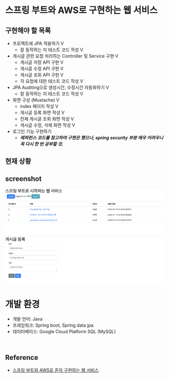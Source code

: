 # 스프링 부트와 AWS로 구현하는 웹 서비스
## 구현해야 할 목록
- 프로젝트에 JPA 적용하기 V
  - 잘 동작하는 지 테스트 코드 작성 V
- 게시글 관련 요청 처리하는 Controller 및 Service 구현 V
  - 게시글 저장 API 구현 V
  - 게시글 수정 API 구현 V
  - 게시글 조회 API 구현 V
  - 각 요청에 대한 테스트 코드 작성 V
- JPA Auditing으로 생성시간, 수정시간 자동화하기 V
  - 잘 동작하는 지 테스트 코드 작성 V
- 화면 구성 (Mustache) V
  - index 페이지 작성 V
  - 게시글 등록 화면 작성 V
  - 전체 게시글 조회 화면 작성 V
  - 게시글 수정, 삭제 화면 작성 V
- 로그인 기능 구현하기 
  - ***레퍼런스 코드를 참고하여 구현은 했으나, spring security 부분 매우 어려우니 꼭 다시 한 번 공부할 것.***

## 현재 상황
## screenshot
![index](image/index.png)
![index](image/post-save.png)

# 개발 환경
- 개발 언어: Java
- 프레임워크: Spring boot, Spring data jpa
- 데이터베이스: Google Cloud Platform SQL (MySQL)

<br>

## Reference
- <a href = "http://www.kyobobook.co.kr/product/detailViewKor.laf?ejkGb=KOR&mallGb=KOR&barcode=9788965402602&orderClick=LEa&Kc="> 스프링 부트와 AWS로 혼자 구현하는 웹 서비스 </a> 

